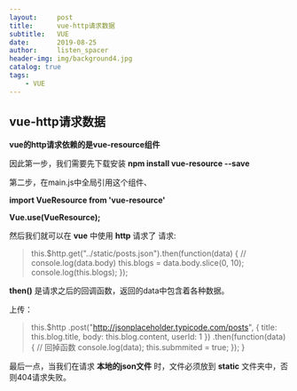```yaml
---
layout:     post
title:      vue-http请求数据
subtitle:   VUE
date:       2019-08-25
author:     listen_spacer
header-img: img/background4.jpg
catalog: true
tags:
    - VUE
---
```

## vue-http请求数据
**vue的http请求依赖的是vue-resource组件**

因此第一步，我们需要先下载安装
**npm install vue-resource --save**

第二步，在main.js中全局引用这个组件、

**import VueResource from 'vue-resource'**

**Vue.use(VueResource);**

然后我们就可以在 **vue** 中使用 **http** 请求了
请求:
    

>this.$http.get("../static/posts.json").then(function(data) {
>// console.log(data.body)
>this.blogs = data.body.slice(0, 10);
>console.log(this.blogs);
>});

**then()** 是请求之后的回调函数，返回的data中包含着各种数据。

上传：

>this.$http
>.post("http://jsonplaceholder.typicode.com/posts", {
>title: this.blog.title,
>body: this.blog.content,
>userId: 1
>})
>.then(function(data) {
>// 回掉函数
>console.log(data);
>this.submmited = true;
>});
>}

最后一点，当我们在请求 **本地的json文件** 时，文件必须放到 **static** 文件夹中，否则404请求失败。